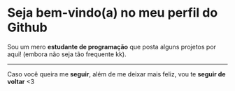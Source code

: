 <h1>Seja bem-vindo(a) no meu perfil do Github</h1>
<p>Sou um mero <strong>estudante de programação</strong> que posta alguns projetos por aqui! (embora não seja tão frequente kk).</p><hr>
<p>Caso você queira me <strong>seguir</strong>, além de me deixar mais feliz, vou te <strong>seguir de voltar</strong> <3</p><br>
<img> 

